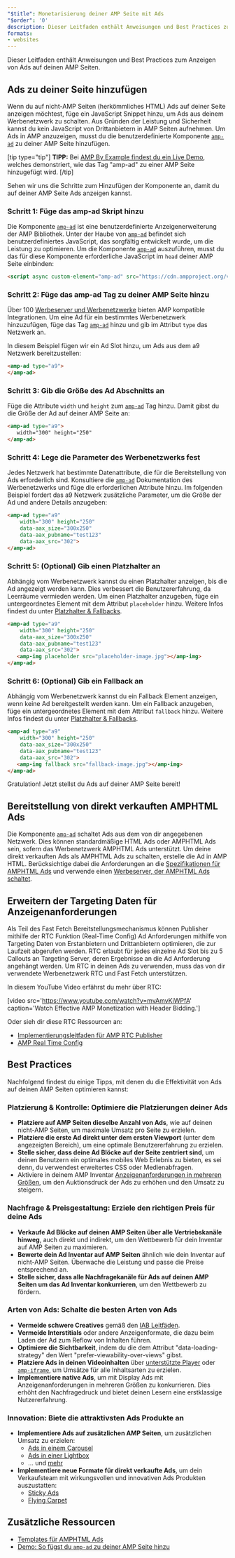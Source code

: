 ```yaml
---
"$title": Monetarisierung deiner AMP Seite mit Ads
"$order": '0'
description: Dieser Leitfaden enthält Anweisungen und Best Practices zum Anzeigen von Ads auf deinen AMP Seiten.  Um Ads in AMP anzuzeigen, musst du zu deiner …
formats:
- websites
---
```


Dieser Leitfaden enthält Anweisungen und Best Practices zum Anzeigen von Ads auf deinen AMP Seiten.

## Ads zu deiner Seite hinzufügen

Wenn du auf nicht-AMP Seiten (herkömmliches HTML) Ads auf deiner Seite anzeigen möchtest, füge ein JavaScript Snippet hinzu, um Ads aus deinem Werbenetzwerk zu schalten. Aus Gründen der Leistung und Sicherheit kannst du kein JavaScript von Drittanbietern in AMP Seiten aufnehmen. Um Ads in AMP anzuzeigen, musst du die benutzerdefinierte Komponente [`amp-ad`](../../../../documentation/components/reference/amp-ad.md) zu deiner AMP Seite hinzufügen.

[tip type="tip"] **TIPP:** Bei [AMP By Example findest du ein Live Demo](../../../../documentation/components/reference/amp-ad.md), welches demonstriert, wie das Tag "amp-ad" zu einer AMP Seite hinzugefügt wird. [/tip]

Sehen wir uns die Schritte zum Hinzufügen der Komponente an, damit du auf deiner AMP Seite Ads anzeigen kannst.

### Schritt 1: Füge das amp-ad Skript hinzu

Die Komponente [`amp-ad`](../../../../documentation/components/reference/amp-ad.md) ist eine benutzerdefinierte Anzeigenerweiterung der AMP Bibliothek. Unter der Haube von [`amp-ad`](../../../../documentation/components/reference/amp-ad.md) befindet sich benutzerdefiniertes JavaScript, das sorgfältig entwickelt wurde, um die Leistung zu optimieren. Um die Komponente [`amp-ad`](../../../../documentation/components/reference/amp-ad.md) auszuführen, musst du das für diese Komponente erforderliche JavaScript im `head` deiner AMP Seite einbinden:

```html
<script async custom-element="amp-ad" src="https://cdn.ampproject.org/v0/amp-ad-0.1.js"></script>
```

### Schritt 2: Füge das amp-ad Tag zu deiner AMP Seite hinzu

Über 100 [Werbeserver und Werbenetzwerke](ads_vendors.md) bieten AMP kompatible Integrationen. Um eine Ad für ein bestimmtes Werbenetzwerk hinzuzufügen, füge das Tag [`amp-ad`](../../../../documentation/components/reference/amp-ad.md) hinzu und gib im Attribut `type` das Netzwerk an.

In diesem Beispiel fügen wir ein Ad Slot hinzu, um Ads aus dem a9 Netzwerk bereitzustellen:

```html
<amp-ad type="a9">
</amp-ad>
```

### Schritt 3: Gib die Größe des Ad Abschnitts an

Füge die Attribute `width` und `height` zum [`amp-ad`](../../../../documentation/components/reference/amp-ad.md) Tag hinzu. Damit gibst du die Größe der Ad auf deiner AMP Seite an:

```html
<amp-ad type="a9">
   width="300" height="250"
</amp-ad>
```

### Schritt 4: Lege die Parameter des Werbenetzwerks fest

Jedes Netzwerk hat bestimmte Datenattribute, die für die Bereitstellung von Ads erforderlich sind. Konsultiere die [`amp-ad`](../../../../documentation/components/reference/amp-ad.md) Dokumentation des Werbenetzwerks und füge die erforderlichen Attribute hinzu. Im folgenden Beispiel fordert das a9 Netzwerk zusätzliche Parameter, um die Größe der Ad und andere Details anzugeben:

```html
<amp-ad type="a9"
    width="300" height="250"
    data-aax_size="300x250"
    data-aax_pubname="test123"
    data-aax_src="302">
</amp-ad>
```

### Schritt 5: (Optional) Gib einen Platzhalter an

Abhängig vom Werbenetzwerk kannst du einen Platzhalter anzeigen, bis die Ad angezeigt werden kann. Dies verbessert die Benutzererfahrung, da Leerräume vermieden werden. Um einen Platzhalter anzugeben, füge ein untergeordnetes Element mit dem Attribut `placeholder` hinzu. Weitere Infos findest du unter [Platzhalter & Fallbacks](../../../../documentation/guides-and-tutorials/develop/style_and_layout/placeholders.md).

```html
<amp-ad type="a9"
    width="300" height="250"
    data-aax_size="300x250"
    data-aax_pubname="test123"
    data-aax_src="302">
   <amp-img placeholder src="placeholder-image.jpg"></amp-img>
</amp-ad>
```

### Schritt 6: (Optional) Gib ein Fallback an

Abhängig vom Werbenetzwerk kannst du ein Fallback Element anzeigen, wenn keine Ad bereitgestellt werden kann. Um ein Fallback anzugeben, füge ein untergeordnetes Element mit dem Attribut `fallback` hinzu. Weitere Infos findest du unter [Platzhalter & Fallbacks](../../../../documentation/guides-and-tutorials/develop/style_and_layout/placeholders.md).

```html
<amp-ad type="a9"
    width="300" height="250"
    data-aax_size="300x250"
    data-aax_pubname="test123"
    data-aax_src="302">
   <amp-img fallback src="fallback-image.jpg"></amp-img>
</amp-ad>
```

Gratulation! Jetzt stellst du Ads auf deiner AMP Seite bereit!

## Bereitstellung von direkt verkauften AMPHTML Ads

Die Komponente [`amp-ad`](../../../../documentation/components/reference/amp-ad.md) schaltet Ads aus dem von dir angegebenen Netzwerk. Dies können standardmäßige HTML Ads oder AMPHTML Ads sein, sofern das Werbenetzwerk AMPHTML Ads unterstützt. Um deine direkt verkauften Ads als AMPHTML Ads zu schalten, erstelle die Ad in AMP HTML. Berücksichtige dabei die Anforderungen an die [Spezifikationen für AMPHTML Ads](../../../../documentation/guides-and-tutorials/learn/a4a_spec.md) und verwende einen [Werbeserver, der AMPHTML Ads schaltet](https://github.com/ampproject/amphtml/blob/master/ads/google/a4a/docs/a4a-readme.md#publishers).

## Erweitern der Targeting Daten für Anzeigenanforderungen

Als Teil des Fast Fetch Bereitstellungsmechanismus können Publisher mithilfe der RTC Funktion (Real-Time Config) Ad Anforderungen mithilfe von Targeting Daten von Erstanbietern und Drittanbietern optimieren, die zur Laufzeit abgerufen werden. RTC erlaubt für jedes einzelne Ad Slot bis zu 5 Callouts an Targeting Server, deren Ergebnisse an die Ad Anforderung angehängt werden. Um RTC in deinen Ads zu verwenden, muss das von dir verwendete Werbenetzwerk RTC und Fast Fetch unterstützen.

In diesem YouTube Video erfährst du mehr über RTC:

[video src='https://www.youtube.com/watch?v=mvAmvKiWPfA' caption='Watch Effective AMP Monetization with Header Bidding.']

Oder sieh dir diese RTC Ressourcen an:

- [Implementierungsleitfaden für AMP RTC Publisher](https://github.com/ampproject/amphtml/blob/master/extensions/amp-a4a/rtc-publisher-implementation-guide.md)
- [AMP Real Time Config](https://github.com/ampproject/amphtml/blob/master/extensions/amp-a4a/rtc-documentation.md)

## Best Practices

Nachfolgend findest du einige Tipps, mit denen du die Effektivität von Ads auf deinen AMP Seiten optimieren kannst:

### Platzierung & Kontrolle: Optimiere die Platzierungen deiner Ads

- **Platziere auf AMP Seiten dieselbe Anzahl von Ads**, wie auf deinen nicht-AMP Seiten, um maximale Umsatz pro Seite zu erzielen.
- **Platziere die erste Ad direkt unter dem ersten Viewport** (unter dem angezeigten Bereich), um eine optimale Benutzererfahrung zu erzielen.
- **Stelle sicher, dass deine Ad Blöcke auf der Seite zentriert sind**, um deinen Benutzern ein optimales mobiles Web Erlebnis zu bieten, es sei denn, du verwendest erweitertes CSS oder Medienabfragen.
- Aktiviere in deinem AMP Inventar [Anzeigenanforderungen in mehreren Größen](https://github.com/ampproject/amphtml/blob/master/ads/README.md#support-for-multi-size-ad-requests), um den Auktionsdruck der Ads zu erhöhen und den Umsatz zu steigern.

### Nachfrage & Preisgestaltung: Erziele den richtigen Preis für deine Ads

- **Verkaufe Ad Blöcke auf deinen AMP Seiten über alle Vertriebskanäle hinweg**, auch direkt und indirekt, um den Wettbewerb für dein Inventar auf AMP Seiten zu maximieren.
- **Bewerte dein Ad Inventar auf AMP Seiten** ähnlich wie dein Inventar auf nicht-AMP Seiten. Überwache die Leistung und passe die Preise entsprechend an.
- **Stelle sicher, dass alle Nachfragekanäle für Ads auf deinen AMP Seiten um das Ad Inventar konkurrieren**, um den Wettbewerb zu fördern.

### Arten von Ads: Schalte die besten Arten von Ads

- **Vermeide schwere Creatives** gemäß den [IAB Leitfäden](http://www.iab.com/wp-content/uploads/2015/11/IAB_Display_Mobile_Creative_Guidelines_HTML5_2015.pdf).
- **Vermeide Interstitials** oder andere Anzeigenformate, die dazu beim Laden der Ad zum Reflow von Inhalten führen.
- **Optimiere die Sichtbarkeit**, indem du die dem Attribut "data-loading-strategy" den Wert "prefer-viewability-over-views" gibst.
- **Platziere Ads in deinen Videoinhalten** über [unterstützte Player](../../../../documentation/components/index.html#media) oder [`amp-iframe`](../../../../documentation/components/reference/amp-iframe.md), um Umsätze für alle Inhaltsarten  zu erzielen.
- **Implementiere native Ads**, um mit Display Ads mit Anzeigenanforderungen in mehreren Größen zu konkurrieren. Dies erhöht den Nachfragedruck und bietet deinen Lesern eine erstklassige Nutzererfahrung.

### Innovation: Biete die attraktivsten Ads Produkte an

- **Implementiere Ads auf zusätzlichen AMP Seiten**, um zusätzlichen Umsatz zu erzielen:
    - [Ads in einem Carousel](../../../../documentation/examples/documentation/Carousel_Ad.html)
    - [Ads in einer Lightbox](../../../../documentation/examples/documentation/Lightbox_Ad.html)
    - … und [mehr](../../../../documentation/examples/index.html)
- **Implementiere neue Formate für direkt verkaufte Ads**, um dein Verkaufsteam mit wirkungsvollen und innovativen Ads Produkten auszustatten:
    - [Sticky Ads](../../../../documentation/examples/documentation/amp-sticky-ad.html)
    - [Flying Carpet](../../../../documentation/examples/documentation/amp-fx-flying-carpet.html)

## Zusätzliche Ressourcen

- [Templates für AMPHTML Ads](../../../../documentation/examples/index.html)
- [Demo: So fügst du `amp-ad` zu deiner AMP Seite hinzu](../../../../documentation/components/reference/amp-ad.md)
